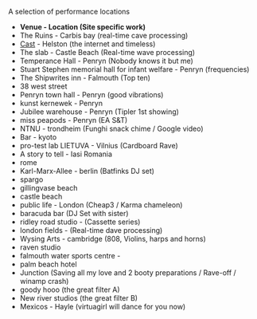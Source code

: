 A selection of performance locations
- **Venue - Location (Site specific work)**
-   The Ruins - Carbis bay (real-time cave processing)
-   [Cast](https://twitter.com/CASTCornwall/status/880357730523000832)  - Helston (the internet and timeless)
-   The slab - Castle Beach (Real-time wave processing)
-   Temperance Hall - Penryn (Nobody knows it but me)
-   Stuart Stephen memorial hall for infant welfare - Penryn (frequencies)
-   The Shipwrites inn - Falmouth (Top ten)
-   38 west street
-   Penryn town hall - Penryn (good vibrations)
-   kunst kernewek - Penryn 
-   Jubilee warehouse - Penryn (Tipler 1st showing)
-   miss peapods - Penryn (EA S&T)
-   NTNU - trondheim (Funghi snack chime / Google video)
-   Bar - kyoto 
-   pro-test lab LIETUVA - Vilnius (Cardboard Rave)
-   A story to tell - Iasi Romania
-   rome
-   Karl-Marx-Allee - berlin (Batfinks DJ set)
-   spargo
-   gillingvase beach
-   castle beach
-   public life - London (Cheap3 / Karma chameleon)
-   baracuda bar (DJ Set with sister)
-   ridley road studio - (Cassette series)
-   london fields - (Real-time dave processing)
-   Wysing Arts - cambridge (808, Violins, harps and horns)
-   raven studio
-   falmouth water sports centre - 
-   palm beach hotel
- Junction (Saving all my love and 2 booty preparations / Rave-off / winamp crash)
- goody hooo (the great filter A)
- New river studios (the great filter B)
- Mexicos - Hayle (virtuagirl will dance for you now)
<!--stackedit_data:
eyJoaXN0b3J5IjpbMjk0MjAzNzc3XX0=
-->